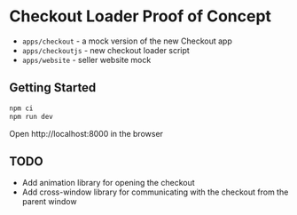 # Checkout Loader Proof of Concept

-   `apps/checkout` - a mock version of the new Checkout app
-   `apps/checkoutjs` - new checkout loader script
-   `apps/website` - seller website mock

## Getting Started

```sh
npm ci
npm run dev
```

Open http://localhost:8000 in the browser

## TODO

-   Add animation library for opening the checkout
-   Add cross-window library for communicating with the checkout from the parent window
